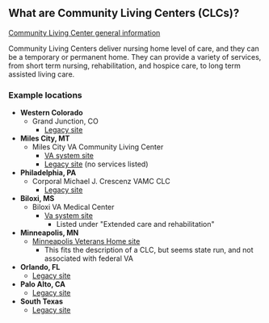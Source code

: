 ## What are Community Living Centers (CLCs)?

[Community Living Center general information](https://www.va.gov/GERIATRICS/pages/VA_Community_Living_Centers.asp)

Community Living Centers deliver nursing home level of care, and they can be a temporary or permanent home. They can provide a variety of services, from short term nursing, rehabilitation, and hospice care, to long term assisted living care.

### Example locations

- **Western Colorado**
  - Grand Junction, CO
    - [Legacy site](https://www.grandjunction.va.gov/services/Community_Living_Center.asp)
- **Miles City, MT**
  - Miles City VA Community Living Center
    - [VA system site](https://www.va.gov/montana-health-care/locations/miles-city-va-community-living-center/)
    - [Legacy site](https://www.montana.va.gov/locations/Miles_City_VA_Community_Based_Outreach_Clinic_Nursing_Home.asp) (no services listed)
- **Philadelphia, PA**
  - Corporal Michael J. Crescenz VAMC CLC
    - [Legacy site](https://www.philadelphia.va.gov/visitors/nhcu.asp)
- **Biloxi, MS**
  - Biloxi VA Medical Center
    - [Va system site](https://www.va.gov/gulf-coast-health-care/locations/biloxi-va-medical-center/)
        - Listed under "Extended care and rehabilitation"
- **Minneapolis, MN**
  - [Minneapolis Veterans Home site](https://mn.gov/mdva/homes/minneapolis/)
    - This fits the description of a CLC, but seems state run, and not associated with federal VA
- **Orlando, FL**
  - [Legacy site](https://www.orlando.va.gov/services/CLC.asp)
- **Palo Alto, CA**
  - [Legacy site](https://www.paloalto.va.gov/clc.asp)
- **South Texas**
  - [Legacy site](https://www.southtexas.va.gov/services/CLC.asp)

